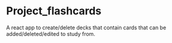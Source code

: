 # Project_flashcards
A react app to create/delete decks that contain cards that can be added/deleted/edited to study from.
